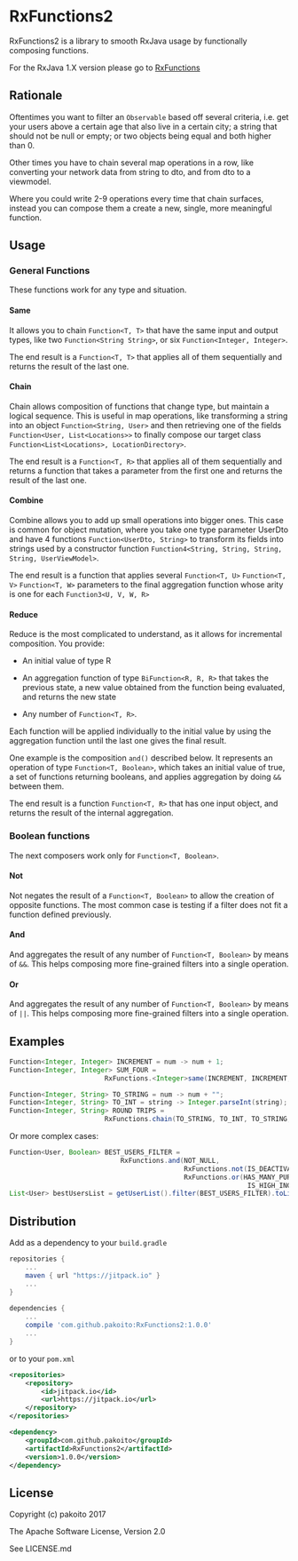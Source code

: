 # RxFunctions2

RxFunctions2 is a library to smooth RxJava usage by functionally composing functions.

For the RxJava 1.X version please go to [RxFunctions](https://github.com/pakoito/RxFunctions)

## Rationale

Oftentimes you want to filter an `Observable` based off several criteria, i.e. get your users above a certain age that also live in a certain city; a string that should not be null or empty; or two objects being equal and both higher than 0.

Other times you have to chain several map operations in a row, like converting your network data from string to dto, and from dto to a viewmodel.

Where you could write 2-9 operations every time that chain surfaces, instead you can compose them a create a new, single, more meaningful function.

## Usage

### General Functions

These functions work for any type and situation.

#### Same

It allows you to chain `Function<T, T>` that have the same input and output types, like two `Function<String String>`, or six `Function<Integer, Integer>`.

The end result is a `Function<T, T>` that applies all of them sequentially and returns the result of the last one.

#### Chain

Chain allows composition of functions that change type, but maintain a logical sequence. This is useful in map operations, like transforming a string into an object `Function<String, User>`  and then retrieving one of the fields `Function<User, List<Locations>>` to finally compose our target class `Function<List<Locations>, LocationDirectory>`.

The end result is a `Function<T, R>` that applies all of them sequentially and returns a function that takes a parameter from the first one and returns the result of the last one.

#### Combine

Combine allows you to add up small operations into bigger ones. This case is common for object mutation, where you take one type parameter UserDto and have 4 functions `Function<UserDto, String>` to transform its fields into strings used by a constructor function `Function4<String, String, String, String, UserViewModel>`.

The end result is a function that applies several `Function<T, U>` `Function<T, V>` `Function<T, W>` parameters to the final aggregation function whose arity is one for each `Function3<U, V, W, R>`

#### Reduce

Reduce is the most complicated to understand, as it allows for incremental composition. You provide:

+ An initial value of type R

+ An aggregation function of type `BiFunction<R, R, R>` that takes the previous state, a new value obtained from the function being evaluated, and returns the new state

+ Any number of `Function<T, R>`.

Each function will be applied individually to the initial value by using the aggregation function until the last one gives the final result.

One example is the composition `and()` described below. It represents an operation of type `Function<T, Boolean>`, which takes an initial value of true, a set of functions returning booleans, and applies aggregation by doing `&&` between them.

The end result is a function `Function<T, R>` that has one input object, and returns the result of the internal aggregation.

### Boolean functions

The next composers work only for `Function<T, Boolean>`.

#### Not

Not negates the result of a `Function<T, Boolean>` to allow the creation of opposite functions. The most common case is testing if a filter does not fit a function defined previously.

#### And

And aggregates the result of any number of `Function<T, Boolean>` by means of `&&`. This helps composing more fine-grained filters into a single operation.

#### Or

And aggregates the result of any number of `Function<T, Boolean>` by means of `||`. This helps composing more fine-grained filters into a single operation.

## Examples

```java
Function<Integer, Integer> INCREMENT = num -> num + 1;
Function<Integer, Integer> SUM_FOUR =
                        RxFunctions.<Integer>same(INCREMENT, INCREMENT, INCREMENT, INCREMENT).call(0) // returns 4

Function<Integer, String> TO_STRING = num -> num + "";
Function<Integer, String> TO_INT = string -> Integer.parseInt(string);
Function<Integer, String> ROUND TRIPS =
                        RxFunctions.chain(TO_STRING, TO_INT, TO_STRING, TO_INT, TO_STRING).call(5); // returns "5"
```

Or more complex cases:

```java
Function<User, Boolean> BEST_USERS_FILTER =
                            RxFunctions.and(NOT_NULL,
                                            RxFunctions.not(IS_DEACTIVATED)
                                            RxFunctions.or(HAS_MANY_PURCHASES,
                                                            IS_HIGH_INCOME));
List<User> bestUsersList = getUserList().filter(BEST_USERS_FILTER).toList().toBlocking().first();
```

## Distribution

Add as a dependency to your `build.gradle`
```groovy
repositories {
    ...
    maven { url "https://jitpack.io" }
    ...
}
    
dependencies {
    ...
    compile 'com.github.pakoito:RxFunctions2:1.0.0'
    ...
}
```
or to your `pom.xml`
```xml
<repositories>
    <repository>
        <id>jitpack.io</id>
        <url>https://jitpack.io</url>
    </repository>
</repositories>

<dependency>
    <groupId>com.github.pakoito</groupId>
    <artifactId>RxFunctions2</artifactId>
    <version>1.0.0</version>
</dependency>
```

## License

Copyright (c) pakoito 2017

The Apache Software License, Version 2.0

See LICENSE.md
